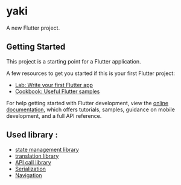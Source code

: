 # yaki

A new Flutter project.

## Getting Started

This project is a starting point for a Flutter application.

A few resources to get you started if this is your first Flutter project:

- [Lab: Write your first Flutter app](https://docs.flutter.dev/get-started/codelab)
- [Cookbook: Useful Flutter samples](https://docs.flutter.dev/cookbook)

For help getting started with Flutter development, view the
[online documentation](https://docs.flutter.dev/), which offers tutorials,
samples, guidance on mobile development, and a full API reference.

## Used library :

- [state management library](https://pub.dev/packages/flutter_riverpod)
- [translation library](https://pub.dev/packages/easy_localization)
- [API call library](https://pub.dev/packages/retrofit)
- [Serialization](https://pub.dev/packages/json_serializable)
- [Navigation](https://pub.dev/packages/go_router)
